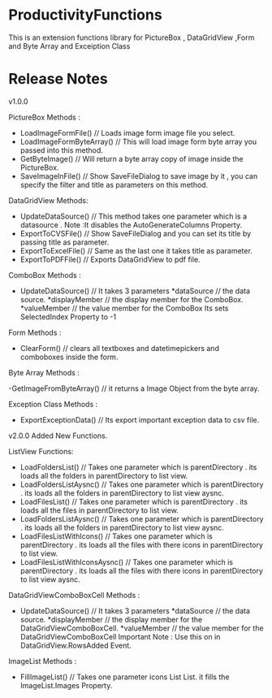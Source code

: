 # ProductivityFunctions

This is an extension  functions library for  PictureBox , DataGridView ,Form and Byte Array and Exceiption Class 

# Release Notes
v1.0.0

PictureBox Methods :

- LoadImageFormFile() // Loads image form image file you select.
- LoadImageFormByteArray() // This will load image form byte array you passed into this method.
- GetByteImage() // Will return a byte array copy of image inside the PictureBox.
- SaveImageInFile() // Show SaveFileDialog to save image by it , you can specify the filter and title as parameters on this method.

DataGridView Methods:

- UpdateDataSource() // This method takes one parameter which is a datasource . Note :It disables the AutoGenerateColumns Property.
- ExportToCVSFile() // Show SaveFileDialog and you can set its title by passing title as parameter.
- ExportToExcelFile() // Same as the last one it takes title as parameter.
- ExportToPDFFile() // Exports DataGridView to pdf file.

ComboBox Methods :

- UpdateDataSource() // It takes 3 parameters 
*dataSource // the data source.
*displayMember // the display member for the ComboBox.
*valueMember // the value member for the ComboBox
Its sets SelectedIndex Property to -1

Form Methods :

- ClearForm() // clears all textboxes and datetimepickers and comboboxes inside the form.

Byte Array Methods :

-GetImageFromByteArray() // it returns a Image Object from the byte array.

Exception Class Methods :

- ExportExceptionData() // Its export important exception data to csv file.

v2.0.0
Added New Functions.

ListView Functions:
- LoadFoldersList() // Takes one parameter which is parentDirectory . its loads all the folders in parentDirectory to list view.
- LoadFoldersListAysnc() // Takes one parameter which is parentDirectory . its loads all the folders in parentDirectory to list view aysnc.
 - LoadFilesList() // Takes one parameter which is parentDirectory . its loads all the files in parentDirectory to list view.
 - LoadFoldersListAysnc() // Takes one parameter which is parentDirectory . its loads all the folders in parentDirectory to list view aysnc.
 - LoadFilesListWithIcons() // Takes one parameter which is parentDirectory . its loads all the files with there icons in parentDirectory to list view.
 - LoadFilesListWithIconsAysnc() // Takes one parameter which is parentDirectory . its loads all the files with there icons in parentDirectory to list view aysnc.
 
 DataGridViewComboBoxCell Methods : 
 - UpdateDataSource() // It takes 3 parameters 
*dataSource // the data source.
*displayMember // the display member for the DataGridViewComboBoxCell.
*valueMember // the value member for the DataGridViewComboBoxCell 
Important Note : Use this on in DataGridView.RowsAdded Event.

ImageList Methods :
- FillImageList() // Takes one parameter icons List List<Icon>. it fills the ImageList.Images Property.
